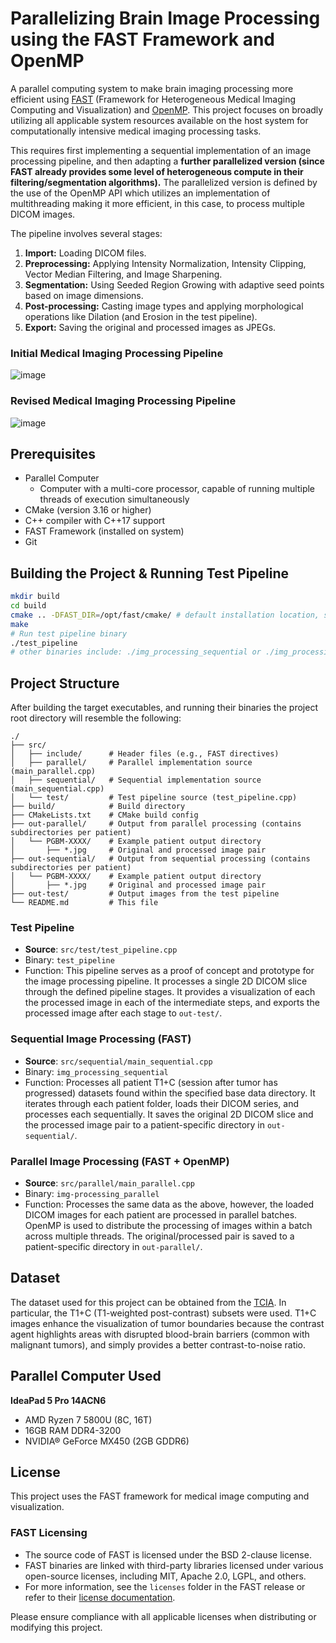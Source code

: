 # Parallelizing Brain Image Processing using the FAST Framework and OpenMP

A parallel computing system to make brain imaging processing more efficient using [FAST](https://github.com/smistad/FAST/) (Framework for Heterogeneous Medical Imaging Computing and Visualization) and [OpenMP](https://www.openmp.org/wp-content/uploads/OpenMP-RefGuide-6.0-OMP60SC24-web.pdf). This project focuses on broadly utilizing all applicable system resources available on the host system for computationally intensive medical imaging processing tasks.

This requires first implementing a sequential implementation of an image processing pipeline, and then adapting a **further parallelized version (since FAST already provides some level of heterogeneous compute in their filtering/segmentation algorithms).** The parallelized version is defined by the use of the OpenMP API which utilizes an implementation of multithreading making it more efficient, in this case, to process multiple DICOM images.

The pipeline involves several stages:

1. **Import:** Loading DICOM files.
2. **Preprocessing:** Applying Intensity Normalization, Intensity Clipping, Vector Median Filtering, and Image Sharpening.
3. **Segmentation:** Using Seeded Region Growing with adaptive seed points based on image dimensions.
4. **Post-processing:** Casting image types and applying morphological operations like Dilation (and Erosion in the test pipeline).
5. **Export:** Saving the original and processed images as JPEGs.

### Initial Medical Imaging Processing Pipeline

![image](https://github.com/user-attachments/assets/6e9675cf-eccb-4523-985c-341763ced9fc)

### Revised Medical Imaging Processing Pipeline

![image](https://github.com/user-attachments/assets/85b27a61-17f8-46a0-b030-c0a6bbc28407)

## Prerequisites

- Parallel Computer
  - Computer with a multi-core processor, capable of running multiple threads of execution simultaneously
- CMake (version 3.16 or higher)
- C++ compiler with C++17 support
- FAST Framework (installed on system)
- Git

## Building the Project & Running Test Pipeline

```bash
mkdir build
cd build
cmake .. -DFAST_DIR=/opt/fast/cmake/ # default installation location, specify if otherwise
make
# Run test pipeline binary
./test_pipeline 
# other binaries include: ./img_processing_sequential or ./img_processing_parallel
```

## Project Structure

After building the target executables, and running their binaries the project root directory will resemble the following:

```
./
├── src/
│   ├── include/      # Header files (e.g., FAST directives)
│   ├── parallel/     # Parallel implementation source (main_parallel.cpp)
│   ├── sequential/   # Sequential implementation source (main_sequential.cpp)
│   └── test/         # Test pipeline source (test_pipeline.cpp)
├── build/            # Build directory
├── CMakeLists.txt    # CMake build config
├── out-parallel/     # Output from parallel processing (contains subdirectories per patient)
│   └── PGBM-XXXX/    # Example patient output directory
│       ├── *.jpg     # Original and processed image pair
├── out-sequential/   # Output from sequential processing (contains subdirectories per patient)
│   └── PGBM-XXXX/    # Example patient output directory
│       ├── *.jpg     # Original and processed image pair
├── out-test/         # Output images from the test pipeline
└── README.md         # This file
```

### Test Pipeline

- **Source**: `src/test/test_pipeline.cpp`
- Binary: `test_pipeline`
- Function: This pipeline serves as a proof of concept and prototype for the image processing pipeline. It processes a single 2D DICOM slice through the defined pipeline stages. It provides a visualization of each the processed image in each of the intermediate steps, and exports the processed image after each stage to `out-test/`.

### Sequential Image Processing (FAST)

- **Source**: `src/sequential/main_sequential.cpp`
- Binary: `img_processing_sequential`
- Function: Processes all patient T1+C (session after tumor has progressed) datasets found within the specified base data directory. It iterates through each patient folder, loads their DICOM series, and processes each sequentially. It saves the original 2D DICOM slice and the processed image pair to a patient-specific directory in `out-sequential/`.

### Parallel Image Processing (FAST + OpenMP)

- **Source**: `src/parallel/main_parallel.cpp`
- Binary: `img-processing_parallel`
- Function: Processes the same data as the above, however, the loaded DICOM images for each patient are processed in parallel batches. OpenMP is used to distribute the processing of images within a batch across multiple threads. The original/processed pair is saved to a patient-specific directory in `out-parallel/`.

## Dataset

The dataset used for this project can be obtained from the [TCIA](https://www.cancerimagingarchive.net/collection/brain-tumor-progression/). In particular, the T1+C (T1-weighted post-contrast) subsets were used. T1+C images enhance the visualization of tumor boundaries because the contrast agent highlights areas with disrupted blood-brain barriers (common with malignant tumors), and simply provides a better contrast-to-noise ratio.

## Parallel Computer Used

**IdeaPad 5 Pro 14ACN6**

- AMD Ryzen 7 5800U (8C, 16T)
- 16GB RAM DDR4-3200
- NVIDIA® GeForce MX450 (2GB GDDR6)

## License

This project uses the FAST framework for medical image computing and visualization.

### FAST Licensing

- The source code of FAST is licensed under the BSD 2-clause license.
- FAST binaries are linked with third-party libraries licensed under various open-source licenses, including MIT, Apache 2.0, LGPL, and others.
- For more information, see the `licenses` folder in the FAST release or refer to their [license documentation](https://github.com/smistad/FAST/blob/master/LICENSE).

Please ensure compliance with all applicable licenses when distributing or modifying this project.
